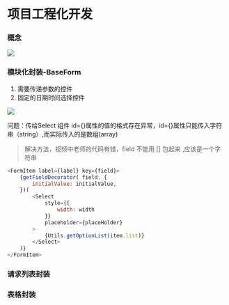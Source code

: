 # 项目工程化开发

### 概念
![](https://upload-images.jianshu.io/upload_images/9249356-0ddc6914096e9152.png?imageMogr2/auto-orient/strip%7CimageView2/2/w/1240)

### 模块化封装-BaseForm
1. 需要传递参数的控件
2. 固定的日期时间选择控件

![](https://upload-images.jianshu.io/upload_images/9249356-7d7cabdf3615d3fb.png?imageMogr2/auto-orient/strip%7CimageView2/2/w/1240)

问题：传给Select 组件 id={}属性的值的格式存在异常，id={}属性只能传入字符串（string）,而实际传入的是数组(array)

>解决方法，视频中老师的代码有错，field 不能用 [] 包起来 ,应该是一个字符串
```javascript
<FormItem label={label} key={field}>
    {getFieldDecorator( field, {
        initialValue: initialValue,
    })(
        <Select
            style={{
                width: width
            }}
            placeholder={placeHolder}
        >
            {Utils.getOptionList(item.list)}
        </Select>
    )}
</FormItem>

```
### 请求列表封装

### 表格封装